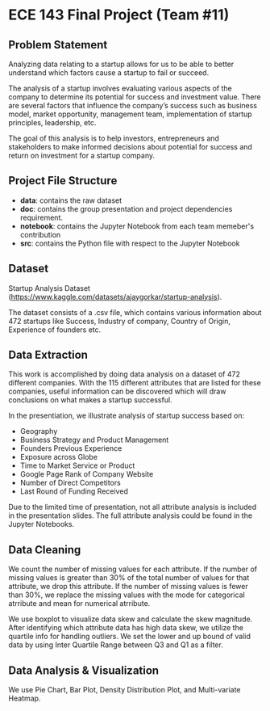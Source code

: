 # ECE 143 Final Project (Team #11)

## Problem Statement

Analyzing data relating to a startup allows for us to be able to better understand which factors
cause a startup to fail or succeed.         

The analysis of a startup involves evaluating various aspects of the company to determine its
potential for success and investment value. There are several factors that influence the
company’s success such as business model, market opportunity, management team,
implementation of startup principles, leadership, etc.      

The goal of this analysis is to help investors, entrepreneurs and stakeholders to make informed decisions about potential for success
and return on investment for a startup company.

## Project File Structure

* **data**: contains the raw dataset      
* **doc**: contains the group presentation and project dependencies requirement.      
* **notebook**: contains the Jupyter Notebook from each team memeber's contribution
* **src**: contains the Python file with respect to the Jupyter Notebook

## Dataset

Startup Analysis Dataset (https://www.kaggle.com/datasets/ajaygorkar/startup-analysis).     

The dataset consists of a .csv file, which contains various information about 472 startups like
Success, Industry of company, Country of Origin, Experience of founders etc.

## Data Extraction

This work is accomplished by doing data analysis on a dataset of 472 different companies.
With the 115 different attributes that are listed for these companies, useful information can be
discovered which will draw conclusions on what makes a startup successful.  

In the presentiation, we illustrate analysis of startup success based on:
* Geography
* Business Strategy and Product Management
* Founders Previous Experience
* Exposure across Globe
* Time to Market Service or Product
* Google Page Rank of Company Website
* Number of Direct Competitors 
* Last Round of Funding Received

Due to the limited time of presentation, not all attribute analysis is included in the presentation slides. The full attribute analysis could be found in the Jupyter Notebooks.

## Data Cleaning

We count the number of missing values for each attribute. If the number of missing values is greater than 30% of the total number of values for that attribute, we drop this attribute. If the number of missing values is fewer than 30%, we replace the missing values with the mode for categorical atrribute and mean for numerical atrribute.

We use boxplot to visualize data skew and calculate the skew magnitude. After identifying which attribute data has high data skew, we utilize the quartile info for handling outliers. We set the lower and up bound of valid data by using Inter Quartile Range between Q3 and Q1 as a filter.

## Data Analysis & Visualization

We use Pie Chart, Bar Plot, Density Distribution Plot, and Multi-variate Heatmap. 











